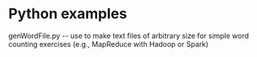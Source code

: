 # Python examples

genWordFile.py -- use to make text files of arbitrary size for simple word counting exercises (e.g., MapReduce with Hadoop or Spark)
